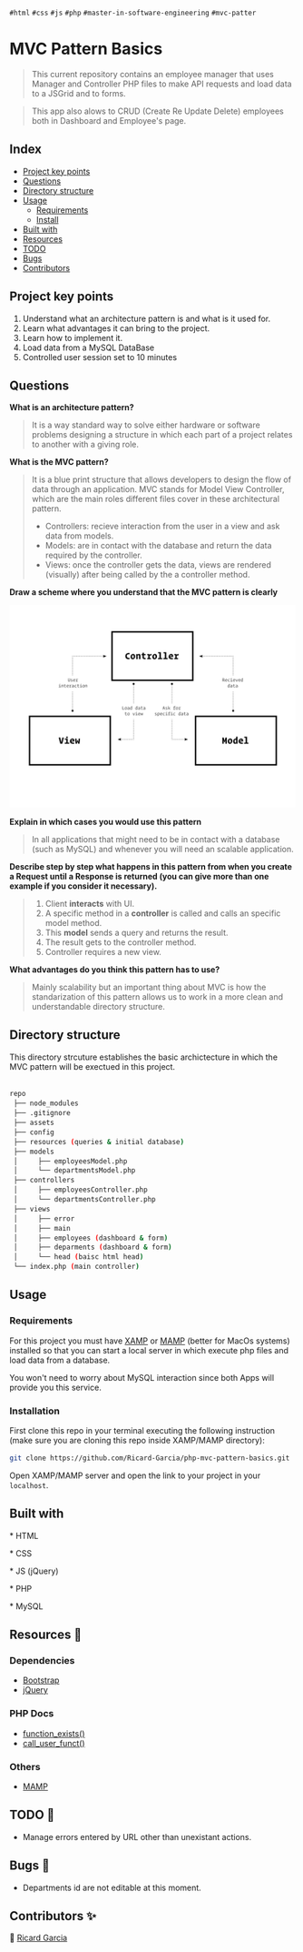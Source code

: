 `#html` `#css` `#js` `#php` `#master-in-software-engineering` `#mvc-patter`

# MVC Pattern Basics <!-- omit in toc -->

> This current repository contains an employee manager that uses Manager and Controller PHP files to make API requests and load data to a JSGrid and to forms.

> This app also alows to CRUD (Create Re Update Delete) employees both in Dashboard and Employee's page.

## Index <!-- omit in toc -->

- [Project key points](#project-key-points)
- [Questions](#questions)
- [Directory structure](#directory-structure)
- [Usage](#questions)
  - [Requirements](#requirements)
  - [Install](#clone)
- [Built with](#built-with)
- [Resources](#resources)
- [TODO](#todo)
- [Bugs](#bugs)
- [Contributors](#contributors)

## Project key points

1. Understand what an architecture pattern is and what is it used for.
2. Learn what advantages it can bring to the project.
3. Learn how to implement it.
4. Load data from a MySQL DataBase
5. Controlled user session set to 10 minutes

## Questions

**What is an architecture pattern?**

> It is a way standard way to solve either hardware or software problems designing a structure in which each part of a project relates to another with a giving role.

**What is the MVC pattern?**

> It is a blue print structure that allows developers to design the flow of data through an application. MVC stands for Model View Controller, which are the main roles different files cover in these architectural pattern.
>
> - Controllers: recieve interaction from the user in a view and ask data from models.
> - Models: are in contact with the database and return the data required by the controller.
> - Views: once the controller gets the data, views are rendered (visually) after being called by the a controller method.

**Draw a scheme where you understand that the MVC pattern is clearly**

![MVC Pattern](./assets/img/MVC-pattern.jpg)

**Explain in which cases you would use this pattern**

> In all applications that might need to be in contact with a database (such as MySQL) and whenever you will need an scalable application.

**Describe step by step what happens in this pattern from when you create a
Request until a Response is returned (you can give more than one example if
you consider it necessary).**

> 1.  Client **interacts** with UI.
> 2.  A specific method in a **controller** is called and calls an specific model method.
> 3.  This **model** sends a query and returns the result.
> 4.  The result gets to the controller method.
> 5.  Controller requires a new view.

**What advantages do you think this pattern has to use?**

> Mainly scalability but an important thing about MVC is how the standarization of this pattern allows us to work in a more clean and understandable directory structure.

## Directory structure

This directory strcuture establishes the basic archictecture in which the MVC pattern will be exectued in this project.

```bash

repo
 ├── node_modules
 ├── .gitignore
 ├── assets
 ├── config
 ├── resources (queries & initial database)
 ├── models
 │     ├── employeesModel.php
 │     └── departmentsModel.php
 ├── controllers
 │     ├── employeesController.php
 │     └── departmentsController.php
 ├── views
 │     ├── error
 │     ├── main
 │     ├── employees (dashboard & form)
 │     ├── deparments (dashboard & form)
 │     └── head (baisc html head)
 └── index.php (main controller)

```

## Usage

### Requirements

For this project you must have [XAMP](https://www.apachefriends.org/index.html)
or [MAMP](https://www.mamp.info/en/windows/) (better for MacOs systems) installed so that you can start a local server in which execute php files and load data from a database.

You won't need to worry about MySQL interaction since both Apps will provide you this service.

### Installation

First clone this repo in your terminal executing the following instruction (make sure you are cloning this repo inside XAMP/MAMP directory):

```bash
git clone https://github.com/Ricard-Garcia/php-mvc-pattern-basics.git
```

Open XAMP/MAMP server and open the link to your project in your `localhost`.

## Built with

\* HTML

\* CSS

\* JS (jQuery)

\* PHP

\* MySQL

## Resources 👀

### Dependencies

- [Bootstrap](https://getbootstrap.com/)
- [jQuery](https://jquery.com/)

### PHP Docs

- [function_exists()](https://www.php.net/manual/en/function.function-exists.php)
- [call_user_funct()](https://www.php.net/manual/en/function.call-user-func.php)

### Others

- [MAMP](https://www.mamp.info/en/windows/)

## TODO 🤝

- Manage errors entered by URL other than unexistant actions.

## Bugs 🚨

- Departments id are not editable at this moment.

## Contributors ✨

👤 [Ricard Garcia](https://github.com/Ricard-Garcia)
